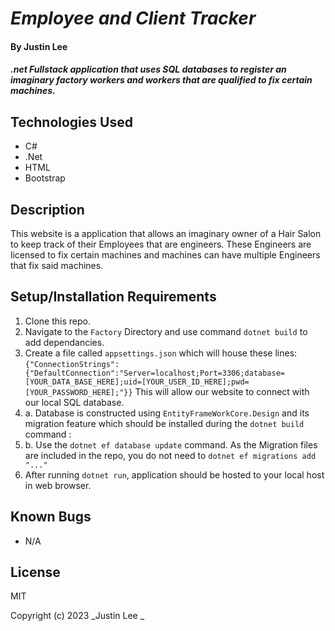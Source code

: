 # _Employee and Client Tracker_

#### By Justin Lee

#### _.net Fullstack application that uses SQL databases to register an imaginary factory workers and workers that are qualified to fix certain machines._
## Technologies Used

* C#
* .Net
* HTML
* Bootstrap

## Description

This website is a application that allows an imaginary owner of a Hair Salon to keep track of their Employees that are engineers. These Engineers are licensed to fix certain machines and machines can have multiple Engineers that fix said machines.


## Setup/Installation Requirements

1. Clone this repo.
2. Navigate to the ``Factory`` Directory and use command ``dotnet build`` to add dependancies. 
3. Create a file called ``appsettings.json`` which will house these lines: 
``{"ConnectionStrings": {"DefaultConnection":"Server=localhost;Port=3306;database=[YOUR_DATA_BASE_HERE];uid=[YOUR_USER_ID_HERE];pwd=[YOUR_PASSWORD_HERE];"}}`` This will allow our website to connect with our local SQL database.
4. a. Database is constructed using ``EntityFrameWorkCore.Design`` and its migration feature which should be installed during the ``dotnet build`` command : 
5. b. Use the ``dotnet ef database update`` command. As the Migration files are included in the repo, you do not need to ``dotnet ef migrations add "..."``
6. After running ``dotnet run``, application should be hosted to your local host in web browser.


## Known Bugs

* N/A

## License

MIT

Copyright (c) 2023 _Justin Lee _
